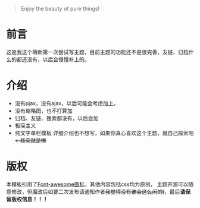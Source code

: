 
> Enjoy the beauty of pure things!

# 前言
这是我这个萌新第一次尝试写主题，目前主题的功能还不是很完善，友链、归档什么的都还没有，以后会慢慢补上的。

# 介绍
- 没有pjax，没有ajax，以后可能会考虑加上。
- 没有缩略图，也不打算加
- 归档、友链、搜索都没有，以后会加
- 极简主义
- 纯文字单栏模板
详细介绍也不想写，如果你真心喜欢这个主题，就自己探索吧~~←其实就是懒~~

# 版权
本模板引用了[Font-awesome图标](http://www.fontawesome.com.cn/)，其他内容包括css均为原创，
主题开源可以随意修改，但魔改后如要二次发布请通知作者~~我觉得没有谁会这么闲的)~~，最后**请保留版权信息！！！**
